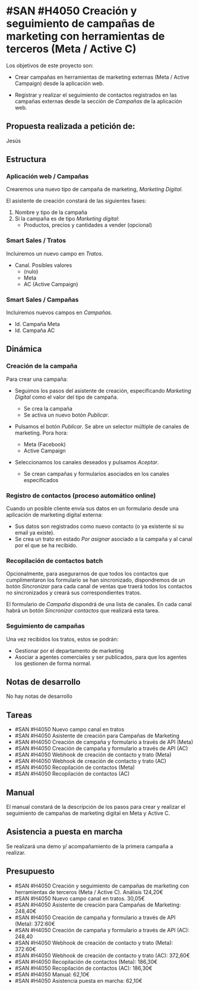 # #SAN #H4050 Creación y seguimiento de campañas de marketing con herramientas de terceros (Meta / Active C)

Los objetivos de este proyecto son:
+ Crear campañas en herramientas de marketing externas (Meta / Active Campaign) desde la aplicación web.

+ Registrar y realizar el seguimiento de contactos registrados en las campañas externas desde la sección de _Campañas_ de la aplicación web.

## Propuesta realizada a petición de:
Jesús

## Estructura

### Aplicación web / Campañas
Crearemos una nuevo tipo de campaña de marketing, _Marketing Digital_.

El asistente de creación constará de las siguientes fases:
1. Nombre y tipo de la campaña
2. Si la campaña es de tipo _Marketing digital_:
    * Productos, precios y cantidades a vender (opcional)


### Smart Sales / Tratos
Incluiremos un nuevo campo en _Tratos_.
+ Canal. Posibles valores
    + (nulo)
    + Meta
    + AC (Active Campaign)

### Smart Sales / Campañas
Incluiremos nuevos campos en _Campañas_.
+ Id. Campaña Meta
+ Id. Campaña AC

## Dinámica

### Creación de la campaña
Para crear una campaña:

+ Seguimos los pasos del asistente de creación, especificando _Marketing Digital_ como el valor del tipo de campaña.
    + Se crea la campaña
    + Se activa un nuevo botón _Publicar_.

+ Pulsamos el botón _Publicar_.
    Se abre un selector múltiple de canales de marketing. Pora hora:
    + Meta (Facebook)
    + Active Campaign

+ Seleccionamos los canales deseados y pulsamos _Aceptar_.
    + Se crean campañas y formularios asociados en los canales especificados
    
### Registro de contactos (proceso automático online)
Cuando un posible cliente envía sus datos en un formulario desde una aplicación de marketing digital externa:
+ Sus datos son registrados como nuevo contacto (o ya existente si su email ya existe).
+ Se crea un trato en estado _Por asignar_ asociado a la campaña y al canal por el que se ha recibido.

### Recopilación de contactos batch
Opcionalmente, para asegurarnos de que todos los contactos que cumplimentaron los formulario se han sincronizado, dispondremos de un botón
_Sincronizar_ para cada canal de ventas que traerá todos los contactos no sincronizados y creará sus correspondientes tratos.

El formulario de _Campaña_ dispondrá de una lista de canales. En cada canal habrá un botón _Sincronizar contactos_ que realizará esta tarea.

### Seguimiento de campañas
Una vez recibidos los tratos, estos se podrán:
+ Gestionar por el departamento de marketing
+ Asociar a agentes comerciales y ser publicados, para que los agentes los gestionen de forma normal.

## Notas de desarrollo
No hay notas de desarrollo

## Tareas
+ #SAN #H4050 Nuevo campo canal en tratos
+ #SAN #H4050 Asistente de creación para Campañas de Marketing
+ #SAN #H4050 Creación de campaña y formulario a través de API (Meta)
+ #SAN #H4050 Creación de campaña y formulario a través de API (AC)
+ #SAN #H4050 Webhook de creación de contacto y trato (Meta)
+ #SAN #H4050 Webhook de creación de contacto y trato (AC)
+ #SAN #H4050 Recopilación de contactos (Meta)
+ #SAN #H4050 Recopilación de contactos (AC)

## Manual
El manual constará de la descripción de los pasos para crear y realizar el seguimiento de campañas de marketing digital en Meta y Active C.

## Asistencia a puesta en marcha
Se realizará una demo y/ acompañamiento de la primera campaña a realizar.

## Presupuesto
+ #SAN #H4050 Creación y seguimiento de campañas de marketing con herramientas de terceros (Meta / Active C). Análisis 124,20€
+ #SAN #H4050 Nuevo campo canal en tratos. 30,05€
+ #SAN #H4050 Asistente de creación para Campañas de Marketing: 248,40€
+ #SAN #H4050 Creación de campaña y formulario a través de API (Meta): 372:60€
+ #SAN #H4050 Creación de campaña y formulario a través de API (AC): 248,40
+ #SAN #H4050 Webhook de creación de contacto y trato (Meta): 372:60€
+ #SAN #H4050 Webhook de creación de contacto y trato (AC): 372,60€
+ #SAN #H4050 Recopilación de contactos (Meta): 186,30€
+ #SAN #H4050 Recopilación de contactos (AC): 186,30€
+ #SAN #H4050 Manual: 62,10€
+ #SAN #H4050 Asistencia puesta en marcha: 62,10€

